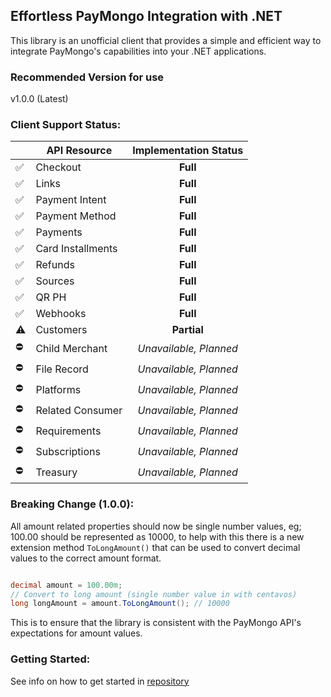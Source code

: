 ﻿## Effortless PayMongo Integration with .NET

This library is an unofficial client that provides a simple and efficient way to integrate PayMongo's capabilities into
your .NET applications.

### Recommended Version for use

v1.0.0 (Latest)

### Client Support Status:

|    | API Resource      | Implementation Status  |
|----|-------------------|:----------------------:|
| ✅  | Checkout          |        **Full**        |
| ✅  | Links             |        **Full**        |
| ✅  | Payment Intent    |        **Full**        |
| ✅  | Payment Method    |        **Full**        |
| ✅  | Payments          |        **Full**        |
| ✅  | Card Installments |        **Full**        |
| ✅  | Refunds           |        **Full**        |
| ✅  | Sources           |        **Full**        |
| ✅  | QR PH             |        **Full**        |
| ✅  | Webhooks          |        **Full**        |
| ⚠️ | Customers         |      **Partial**       |
| ⛔  | Child Merchant    | _Unavailable, Planned_ |
| ⛔  | File Record       | _Unavailable, Planned_ |
| ⛔  | Platforms         | _Unavailable, Planned_ |
| ⛔  | Related Consumer  | _Unavailable, Planned_ |
| ⛔  | Requirements      | _Unavailable, Planned_ |
| ⛔  | Subscriptions     | _Unavailable, Planned_ |
| ⛔  | Treasury          | _Unavailable, Planned_ |

### Breaking Change (1.0.0):

All amount related properties should now be single number values, eg; 100.00 should be represented as 10000, to help
with this
there is a new extension method `ToLongAmount()` that can be used to convert decimal values to the correct amount
format.

```csharp

decimal amount = 100.00m;
// Convert to long amount (single number value in with centavos)
long longAmount = amount.ToLongAmount(); // 10000

```

This is to ensure that the library is consistent with the PayMongo API's expectations for amount values.

### Getting Started:

See info on how to get started in [repository](https://github.com/russkyc/paymongo-sharp)